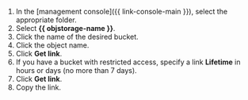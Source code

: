 1. In the [management console]({{ link-console-main }}), select the appropriate folder.
1. Select **{{ objstorage-name }}**.
1. Click the name of the desired bucket.
1. Click the object name.
1. Click **Get link**.
1. If you have a bucket with restricted access, specify a link **Lifetime** in hours or days (no more than 7 days).
1. Click **Get link**.
1. Copy the link.